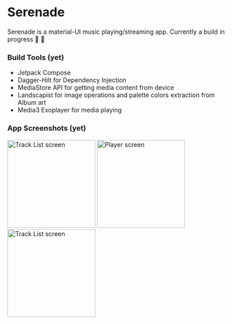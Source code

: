 # Serenade
Serenade is a material-UI music playing/streaming app.
Currently a build in progress 🚧 🚧  


### Build Tools (yet)
* Jetpack Compose
* Dagger-Hilt for Dependency Injection
* MediaStore API for getting media content from device
* Landscapist for image operations and palette colors extraction from Album art
* Media3 Exoplayer for media playing

### App Screenshots (yet)

<img src="https://github.com/judahben149/Serenade/assets/71103838/685e7d02-4aef-4e50-a174-1d172c043a92" alt="Track List screen" width="200">
<img src="https://github.com/judahben149/Serenade/assets/71103838/0d899d26-22b6-4bac-ad85-ada87a7f26c5" alt="Player screen" width="200">
<img src="https://github.com/judahben149/Serenade/assets/71103838/f5ff789b-ae8a-49bc-aa02-ea2735e6b610" alt="Track List screen" width="200">
